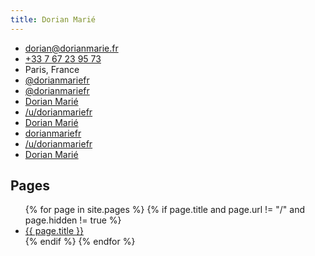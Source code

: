 ```yaml
---
title: Dorian Marié
---
```


<ul><li><i class="fas fa-envelope fa-fw text-red-600"></i> <a href="mailto:dorian@dorianmarie.fr">dorian@dorianmarie.fr</a></li>
<li><i class="fas fa-phone fa-fw text-green-600"></i> <a href="tel:+33767239573">+33 7 67 23 95 73</a></li>
<li><i class="fas fa-map-marker fa-fw text-yellow-600"></i> Paris, France</li>
<li><i class="fab fa-twitter fa-fw text-twitter"></i> <a href="https://twitter.com/dorianmariefr">@dorianmariefr</a></li>
<li><i class="fab fa-github fa-fw text-github"></i> <a href="https://github.com/dorianmariefr">@dorianmariefr</a></li>
<li><i class="fab fa-facebook fa-fw text-facebook"></i> <a href="https://facebook.com/dorianmariefr">Dorian Marié</a></li>
<li><i class="fab fa-reddit fa-fw text-reddit"></i> <a href="https://reddit.com/u/dorianmariefr">/u/dorianmariefr</a></li>
<li><i class="fas fa-couch fa-fw text-couchsurfing"></i> <a href="https://www.couchsurfing.com/users/2012917976">Dorian Marié</a></li>
<li><i class="fab fa-y-combinator fa-fw text-y-combinator"></i> <a href="https://news.ycombinator.com/user?id=dorianmariefr">dorianmariefr</a></li>
<li><i class="fas fa-square fa-fw text-lobsters"></i> <a href="https://lobste.rs/u/dorianmariefr">/u/dorianmariefr</a></li>
<li><i class="fab fa-linkedin fa-fw text-linkedin"></i> <a href="https://www.linkedin.com/in/dorianmariefr">Dorian Marié</a></li></ul>

<h2>Pages</h2>

<ul>
{% for page in site.pages %}
{% if page.title and page.url != "/" and page.hidden != true %}
<li>
<a href="{{ page.url }}">
{{ page.title }}
</a>
</li>
{% endif %}
{% endfor %}
</ul>
